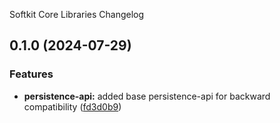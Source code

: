 Softkit Core Libraries Changelog
## 0.1.0 (2024-07-29)


### Features

* **persistence-api:** added base persistence-api for backward compatibility ([fd3d0b9](https://github.com/softkitit/softkit-core/commit/fd3d0b944ecbcecdcc389c52e9227202e16d613e))
